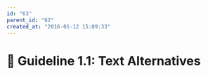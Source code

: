 ```yaml
---
id: "63"
parent_id: "62"
created_at: "2016-01-12 15:09:33"
---
```


# 📜 Guideline 1.1: Text Alternatives